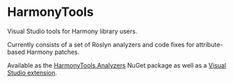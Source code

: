# HarmonyTools
Visual Studio tools for Harmony library users.

Currently consists of a set of Roslyn analyzers and code fixes for attribute-based Harmony patches.

Available as the [HarmonyTools.Analyzers](https://www.nuget.org/packages/HarmonyTools.Analyzers/) NuGet package as well as a [Visual Studio extension](https://marketplace.visualstudio.com/items?itemName=darkdaskin.HarmonyTools).